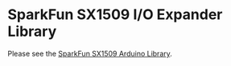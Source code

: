 SparkFun SX1509 I/O Expander Library
=================================

Please see the [SparkFun SX1509 Arduino Library](https://github.com/sparkfun/SparkFun_SX1509_Arduino_Library).